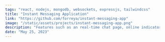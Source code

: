 ```yaml
---
tags: "react, nodejs, mongodb, websockets, expressjs, tailwindcss"
title: "Instant Messaging Application"
link: "https://github.com/forreya/instant-messaging-app"
image: "/static/assets/projects/instant-messaging-app.png"
description: "Features such as an real-time chat page, online indicator, uploads and attachments, auto-scrolling and others."
date: "May 25, 2023"
---
```

